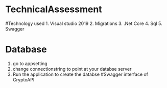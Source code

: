 # TechnicalAssessment

#Technology used
        1. Visual studio 2019
        2. Migrations
        3. .Net Core
        4. Sql
        5. Swagger
        
# Database
  1. go to appsetting
  2. change connectionstring to point at your databse server
  3. Run the application to create the databse
#Swagger interface of CryptoAPI
 
